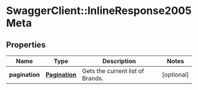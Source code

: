 # SwaggerClient::InlineResponse2005Meta

## Properties
Name | Type | Description | Notes
------------ | ------------- | ------------- | -------------
**pagination** | [**Pagination**](Pagination.md) | Gets the current list of Brands. | [optional] 


